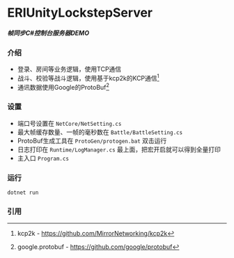 # ERIUnityLockstepServer
***帧同步C#控制台服务器DEMO***

### 介绍
+ 登录、房间等业务逻辑，使用TCP通信
+ 战斗、校验等战斗逻辑，使用基于kcp2k的KCP通信[^kcp2k]
+ 通讯数据使用Google的ProtoBuf[^google.protobuf]

### 设置
+ 端口号设置在 `NetCore/NetSetting.cs`
+ 最大帧缓存数量、一帧的毫秒数在 `Battle/BattleSetting.cs`
+ ProtoBuf生成工具在 `ProtoGen/protogen.bat` 双击运行
+ 日志打印在 `Runtime/LogManager.cs` 最上面，把宏开启就可以得到全量打印
+ 主入口 `Program.cs`

### 运行
`dotnet run`

### 引用
[^kcp2k]:kcp2k - <https://github.com/MirrorNetworking/kcp2k>
[^google.protobuf]:google.protobuf - <https://github.com/google/protobuf>
